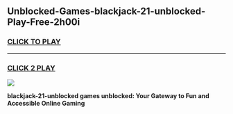 
## Unblocked-Games-blackjack-21-unblocked-Play-Free-2h00i
<h3>
<a href="https://premium76.site?title=blackjack-21-unblocked&ref=23A">CLICK TO PLAY</a></h3>
<hr>

<h3>
<a href="https://premium76.site?title=blackjack-21-unblocked&ref=23A">CLICK 2 PLAY</a>
  
</h3>

<a href="https://premium76.site?title=blackjack-21-unblocked&ref=23A"><img src="https://clearcache.store/games.png"></a>


**blackjack-21-unblocked games unblocked: Your Gateway to Fun and Accessible Online Gaming**
